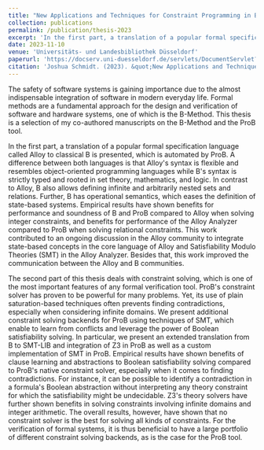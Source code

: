 ```yaml
---
title: "New Applications and Techniques for Constraint Programming in B"
collection: publications
permalink: /publication/thesis-2023
excerpt: 'In the first part, a translation of a popular formal specification language called Alloy to classical B is presented, which is automated by ProB. The second part of this thesis deals with constraint solving, which is one of the most important features of any formal verification tool.'
date: 2023-11-10
venue: 'Universitäts- und Landesbibliothek Düsseldorf'
paperurl: 'https://docserv.uni-duesseldorf.de/servlets/DocumentServlet?id=64042'
citation: 'Joshua Schmidt. (2023). &quot;New Applications and Techniques for Constraint Programming in B&quot; Dissertation. <i>Universitäts- und Landesbibliothek Düsseldorf</i>.'
---
```


The safety of software systems is gaining importance due to the almost indispensable integration of software in modern everyday life. Formal methods are a fundamental approach for the design and verification of software and hardware systems, one of which is the B-Method. This thesis is a selection of my co-authored manuscripts on the B-Method and the ProB tool.

In the first part, a translation of a popular formal specification language called Alloy to classical B is presented, which is automated by ProB. A difference between both languages is that Alloy's syntax is flexible and resembles object-oriented programming languages while B's syntax is strictly typed and rooted in set theory, mathematics, and logic. In contrast to Alloy, B also allows defining infinite and arbitrarily nested sets and relations. Further, B has operational semantics, which eases the definition of state-based systems. Empirical results have shown benefits for performance and soundness of B and ProB compared to Alloy when solving integer constraints, and benefits for performance of the Alloy Analyzer compared to ProB when solving relational constraints. This work contributed to an ongoing discussion in the Alloy community to integrate state-based concepts in the core language of Alloy and Satisfiability Modulo Theories (SMT) in the Alloy Analyzer. Besides that, this work improved the communication between the Alloy and B communities.

The second part of this thesis deals with constraint solving, which is one of the most important features of any formal verification tool. ProB's constraint solver has proven to be powerful for many problems. Yet, its use of plain saturation-based techniques often prevents finding contradictions, especially when considering infinite domains. We present additional constraint solving backends for ProB using techniques of SMT, which enable to learn from conflicts and leverage the power of Boolean satisfiability solving. In particular, we present an extended translation from B to SMT-LIB and integration of Z3 in ProB as well as a custom implementation of SMT in ProB. Empirical results have shown benefits of clause learning and abstractions to Boolean satisfiability solving compared to ProB's native constraint solver, especially when it comes to finding contradictions. For instance, it can be possible to identify a contradiction in a formula's Boolean abstraction without interpreting any theory constraint for which the satisfiability might be undecidable. Z3's theory solvers have further shown benefits in solving constraints involving infinite domains and integer arithmetic. The overall results, however, have shown that no constraint solver is the best for solving all kinds of constraints. For the verification of formal systems, it is thus beneficial to have a large portfolio of different constraint solving backends, as is the case for the ProB tool.
